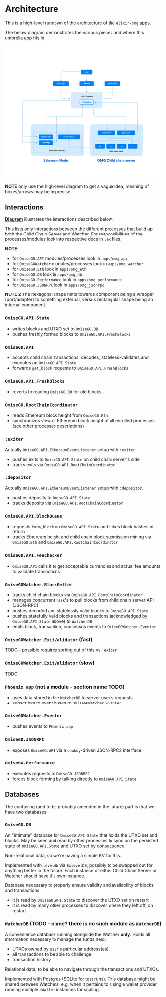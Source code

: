 # Architecture

This is a high-level rundown of the architecture of the `elixir-omg` apps.

The below diagram demonstrates the various pieces and where this umbrella app fits in.
![high level architecture overview diagram](assets/architecture_overview.jpg)
**NOTE** only use the high-level diagram to get a vague idea, meaning of boxes/arrows may be imprecise.

## Interactions

**[Diagram](https://docs.google.com/drawings/d/11ugr_VQzqh0afU6NPpHW893jww182POaGE3sYhgm9Gw/edit?usp=sharing)** illustrates the interactions described below.

This lists only interactions between the different processes that build up both the Child Chain Server and Watcher.
For responsibilities of the processes/modules look into respective docs in `.ex` files.

**NOTE**:
- for `OmiseGO.API` modules/processes look in `apps/omg_api`
- for `OmiseGOWatcher` modules/processes look in `apps/omg_watcher`
- for `OmiseGO.Eth` look in `apps/omg_eth`
- for `OmiseGO.DB` look in `apps/omg_db`
- for `OmiseGO.Performance` look in `apps/omg_performance`
- for `OmiseGO.JSONRPC` look in `apps/omg_jsonrpc`

**NOTE 2** The hexagonal shape hints towards component being a wrapper (port/adapter) to something external, versus rectangular shape being an internal component.

### `OmiseGO.API.State`

- writes blocks and UTXO set to `OmiseGO.DB`
- pushes freshly formed blocks to `OmiseGO.API.FreshBlocks`

### `OmiseGO.API`

- accepts child chain transactions, decodes, stateless-validates and executes on `OmiseGO.API.State`
- forwards `get_block` requests to `OmiseGO.API.FreshBlocks`

### `OmiseGO.API.FreshBlocks`

- reverts to reading `OmiseGO.DB` for old blocks

### `OmiseGO.RootChainCoordinator`

- reads Ethereum block height from `OmiseGO.Eth`
- synchronizes view of Ethereum block height of all enrolled processes (see other processes descriptions)

### `:exiter`

Actually `OmiseGO.API.EthereumEventListener` setup with `:exiter`.

- pushes exits to `OmiseGO.API.State` on child chain server's side
- tracks exits via `OmiseGO.API.RootChainCoordinator`

### `:depositor`

Actually `OmiseGO.API.EthereumEventListener` setup with `:depositor`.

- pushes deposits to `OmiseGO.API.State`
- tracks deposits via `OmiseGO.API.RootChainCoordinator`

### `OmiseGO.API.BlockQueue`

- requests `form_block` on `OmiseGO.API.State` and takes block hashes in return
- tracks Ethereum height and child chain block submission mining via `OmiseGO.Eth` and `OmiseGO.API.RootChainCoordinator`

### `OmiseGO.API.FeeChecker`
- `OmiseGO.API` calls it to get acceptable currencies and actual fee amounts to validate transactions

### `OmiseGOWatcher.BlockGetter`

- tracks child chain blocks via `OmiseGO.API.RootChainCoordinator`
- manages concurrent `Task`'s to pull blocks from child chain server API (JSON-RPC)
- pushes decoded and statelessly valid blocks to `OmiseGO.API.State`
- pushes statefully valid blocks and transactions (acknowledged by `OmiseGO.API.State` above) to `WatcherDB`
- emits block, transaction, consensus events to `OmiseGOWatcher.Eventer`

### `OmiseGOWatcher.ExitValidator` (fast)

TODO - possible requires sorting out of this vs `:exiter`

### `OmiseGOWatcher.ExitValidator` (slow)

TODO

### `Phoenix app` (not a module - section name TODO)

- uses data stored in the `WatcherDB` to server user's requests
- subscribes to event buses to `OmiseGOWatcher.Eventer`

### `OmiseGOWatcher.Eventer`

- pushes events to `Phoenix app`

### `OmiseGO.JSONRPC`

- exposes `OmiseGO.API` via a `cowboy`-driven JSON-RPC2 interface

### `OmiseGO.Performance`

- executes requests to `OmiseGO.JSONRPC`
- forces block forming by talking directly to `OmiseGO.API.State`

## Databases

The confusing (and to be probably amended in the future) part is that we have two databases

### `OmiseGO.DB`

An "intimate" database for `OmiseGO.API.State` that holds the UTXO set and blocks.
May be seen and read by other processes to sync on the persisted state of `OmiseGO.API.State` and UTXO set by consequence.

Non-relational data, so we're having a simple KV for this.

Implemented with `leveldb` via `ExlevelDB`, possibly to be swapped out for anything better in the future.
Each instance of either Child Chain Server or Watcher should have it's own instance.

Database necessary to properly ensure validity and availability of blocks and transactions

- it is read by `OmiseGO.API.State` to discover the UTXO set on restart
- it is read by many other processes to discover where they left off, on restart

### `WatcherDB` (TODO - name? there is no such module as `WatcherDB`)

A convenience database running alongside the Watcher **only**.
Holds all information necessary to manage the funds held:
- UTXOs owned by user's particular address(es)
- all transactions to be able to challenge
- transaction history

Relational data, to be able to navigate through the transactions and UTXOs.

Implemented with Postgres (SQLite for test runs).
This database might be shared between Watchers, e.g. when it pertains to a single wallet provider running multiple `eWallet` instances for scaling.
